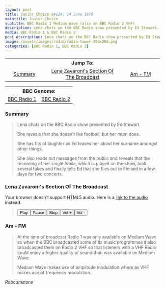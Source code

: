 ```yaml
---
layout: post
title: Junior Choice &#124; 14 June 1975
maintitle: Junior Choice
subtitle: BBC Radio 1 Medium Wave (also on BBC Radio 2 VHF)
description: Lena chats on the BBC Radio show presented by Ed Stewart.
media: BBC Radio 1 & BBC Radio 2
post_description: Lena chats on the BBC Radio show presented by Ed Stewart.
image: /assets/images/radio/radio-tower-200x200.png
categories: [BBC Radio 1, BBC Radio 2]
---
```


<table style="margin-bottom: 0;">
<tr align="center">
<th colspan="3">Jump To:</th>
</tr>

<tr align="center">
<td style="width:25%;"><a href="#summary">Summary</a></td>
<td style="width:50%;"><a href="#lena-zavaronis-section-of-the-broadcast">Lena Zavaroni's Section Of The Broadcast</a></td>
<td style="width:25%;"><a href="#am---fm">Am - FM</a></td>
</tr>
</table>

<table>
<tr align="center">
<th colspan="3">BBC Genome:</th>
</tr>

<tr align="center">
<td colspan="2" style="width:50%;"><a href="https://genome.ch.bbc.co.uk/schedules/radio1/england/1975-06-14#at-8.06">BBC Radio 1</a></td>
<td style="width:50%;"><a href="https://genome.ch.bbc.co.uk/schedules/radio2/england/1975-06-14#at-8.06">BBC Radio 2</a></td>
</tr>
</table>

### Summary
> Lena chats on the BBC Radio show presented by Ed Stewart.
>
> She reveals that she doesn't like football, but her mum does.
>
> She has fits of laughter as Ed teases her about her surname amongst other things.
>
> She also reads out messages from the public and reveals that the recording of her single <i>Smile</i>, which is played on the show, took several takes and finally tells Ed that she flies out to Finland in a few days for two concerts.

### Lena Zavaroni's Section Of The Broadcast

<audio id="player" src="/assets/media/1975-06-14-Junior-Choice.mp3" type="audio/mpeg"><p>Your browser doesn't support HTML5 audio. Here is a <a href="/assets/media/1975-06-14-Junior-Choice.mp3">link to the audio</a> instead.</p></audio>
<blockquote>
  <div><button onclick="document.getElementById('player').play()">Play</button><button onclick="document.getElementById('player').pause()">Pause</button><button onclick="document.getElementById('player').pause(); document.getElementById('player').currentTime = 0;">Stop</button><button onclick="document.getElementById('player').volume += 0.1">Vol +</button><button onclick="document.getElementById('player').volume -= 0.1">Vol -</button></div>
</blockquote>

### Am - FM
> At the time of broadcast Radio 1 was only available on Medium Wave so when the BBC broadcasted some of its music programmes it also broadcasted them on Radio 2 VHF so that listeners with a VHF Radio could enjoy a higher quality of sound than was available on Medium Wave.
>
> Medium Wave makes use of amplitude modulation where as VHF makes use of frequency modulation.

<cite>Robcamstone</cite>

